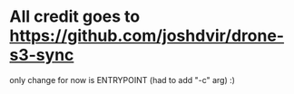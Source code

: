 # All credit goes to https://github.com/joshdvir/drone-s3-sync
only change for now is ENTRYPOINT (had to add "-c" arg) :)